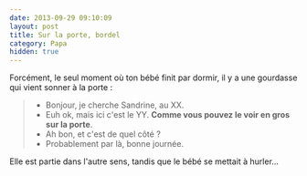 ```yaml
---
date: 2013-09-29 09:10:09
layout: post
title: Sur la porte, bordel
category: Papa
hidden: true
---
```


Forcément, le seul moment où ton bébé finit par dormir, il y a une gourdasse qui vient sonner à la porte :

> - Bonjour, je cherche Sandrine, au XX. 
> - Euh ok, mais ici c'est le YY. **Comme vous pouvez le voir en gros sur la porte**. 
> - Ah bon, et c'est de quel côté ? 
> - Probablement par là, bonne journée.

Elle est partie dans l'autre sens, tandis que le bébé se mettait à hurler...

